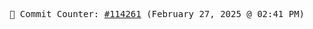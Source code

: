 <p align="center">
    <samp>
        📮 Commit Counter: <a href="https://github.com/Javascript-void0/Javascript-void0/commits/main">#114261</a> (February 27, 2025 @ 02:41 PM)
    </samp>
</p>